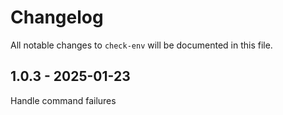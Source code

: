 # Changelog

All notable changes to `check-env` will be documented in this file.

## 1.0.3 - 2025-01-23

Handle command failures
